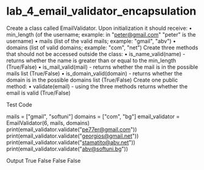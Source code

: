 # lab_4_email_validator_encapsulation
Create a class called EmailValidator. Upon initialization it should receive:
•	min_length (of the username; example: in "peter@gmail.com" "peter" is the username) 
•	mails (list of the valid mails; example: "gmail", "abv") 
•	domains (list of valid domains; example: "com", "net")
Create three methods that should not be accessed outside the class:
•	is_name_valid(name) - returns whether the name is greater than or equal to the min_length (True/False)
•	is_mail_valid(mail) - returns whether the mail is in the possible mails list (True/False)
•	is_domain_valid(domain) - returns whether the domain is in the possible domains list (True/False)
Create one public method:
•	validate(email) - using the three methods returns whether the email is valid (True/False)

Test Code

mails = ["gmail", "softuni"]
domains = ["com", "bg"]
email_validator = EmailValidator(6, mails, domains)
print(email_validator.validate("pe77er@gmail.com"))
print(email_validator.validate("georgios@gmail.net"))
print(email_validator.validate("stamatito@abv.net"))
print(email_validator.validate("abv@softuni.bg"))

Output
True
False
False
False
